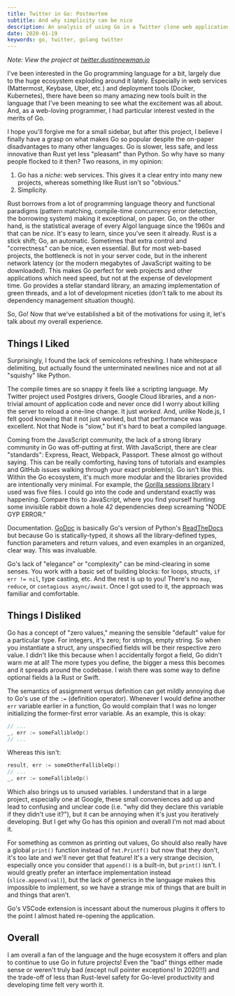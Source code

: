 ```yaml
---
title: Twitter in Go: Postmortem
subtitle: And why simplicity can be nice
description: An analysis of using Go in a Twitter clone web application.
date: 2020-01-19
keywords: go, twitter, golang twitter
---
```


*Note: View the project at [twitter.dustinnewman.io](https://twitter.dustinnewman.io)*

I've been interested in the Go programming language for a bit, largely due to the huge ecosystem exploding around it lately. Especially in web services (Mattermost, Keybase, Uber, etc.) and deployment tools (Docker, Kubernetes), there have been so many amazing new tools built in the language that I've been meaning to see what the excitement was all about. And, as a web-loving programmer, I had particular interest vested in the merits of Go.

I hope you'll forgive me for a small sidebar, but after this project, I believe I finally have a grasp on what makes Go so popular despite the on-paper disadvantages to many other languages. Go is slower, less safe, and less innovative than Rust yet less "pleasant" than Python. So why have so many people flocked to it then? Two reasons, in my opinion:

1. Go has a *niche*: web services. This gives it a clear entry into many new projects, whereas something like Rust isn't so "obvious."
2. Simplicity. 

Rust borrows from a lot of programming language theory and functional paradigms (pattern matching, compile-time concurrency error detection, the borrowing system) making it exceptional, on paper. Go, on the other hand, is the statistical average of every Algol language since the 1960s and that can be *nice*. It's easy to learn, since you've seen it already. Rust is a stick shift; Go, an automatic. Sometimes that extra control and "correctness" can be nice, even essential. But for most web-based projects, the bottleneck is not in your server code, but in the inherent network latency (or the modern megabytes of JavaScript waiting to be downloaded). This makes Go perfect for web projects and other applications which need speed, but not at the expense of development time. Go provides a stellar standard library, an amazing implementation of green threads, and a lot of development niceties (don't talk to me about its dependency management situation though).

So, Go! Now that we've established a bit of the motivations for using it, let's talk about my overall experience.

## Things I Liked
Surprisingly, I found the lack of semicolons refreshing. I hate whitespace delimiting, but actually found the unterminated newlines nice and not at all "squishy" like Python. 

The compile times are so snappy it feels like a scripting language. My Twitter project used Postgres drivers, Google Cloud libraries, and a non-trivial amount of application code and never once did I worry about killing the server to reload a one-line change. It just *worked*. And, unlike Node.js, I felt good knowing that it not just worked, but that performance was excellent. Not that Node is "slow," but it's hard to beat a compiled language. 

Coming from the JavaScript community, the lack of a strong library community in Go was off-putting at first. With JavaScript, there are clear "standards": Express, React, Webpack, Passport. These almost go without saying. This can be really comforting, having tons of tutorials and examples and GitHub issues walking through your exact problem(s). Go isn't like this. Within the Go ecosystem, it's much more modular and the libraries provided are intentionally very minimal. For example, the [Gorilla sessions library](https://github.com/gorilla/sessions) I used was five files. I could go into the code and understand exactly was happening. Compare this to JavaScript, where you find yourself hunting some invisible rabbit down a hole 42 dependencies deep screaming "NODE GYP ERROR." 

Documentation. [GoDoc](https://godoc.org) is basically Go's version of Python's [ReadTheDocs](https://readthedocs.io/) but because Go is statically-typed, it shows all the library-defined types, function parameters and return values, and even examples in an organized, clear way. This was invaluable. 

Go's lack of "elegance" or "complexity" can be mind-clearing in some senses. You work with a basic set of building blocks: for loops, structs, `if err != nil`, type casting, etc. And the rest is up to you! There's no `map`, `reduce`, or `contagious async/await`. Once I got used to it, the approach was familiar and comfortable. 

## Things I Disliked
Go has a concept of "zero values," meaning the sensible "default" value for a particular type. For integers, it's zero; for strings, empty string. So when you instantiate a struct, any unspecified fields will be their respective zero value. I didn't like this because when I accidentally forgot a field, Go didn't warn me at all! The more types you define, the bigger a mess this becomes and it spreads around the codebase. I wish there was some way to define optional fields à la Rust or Swift. 

The semantics of assignment versus definition can get mildly annoying due to Go's use of the `:=` (definition operator). Whenever I would define another `err` variable earlier in a function, Go would complain that I was no longer initializing the former-first error variable. As an example, this is okay:

```go
// ...
_, err := someFallibleOp()
// ...
```

Whereas this isn't:

```go
result, err := someOtherFallibleOp()
// ...
_, err := someFallibleOp()
```

Which also brings us to unused variables. I understand that in a large project, especially one at Google, these small conveniences add up and lead to confusing and unclear code (i.e. "why did they declare this variable if they didn't use it?"), but it can be annoying when it's just you iteratively developing. But I get why Go has this opinion and overall I'm not mad about it.

For something as common as printing out values, Go should also really have a global `print()` function instead of `fmt.Printf()` but now that they don't, it's too late and we'll never get that feature! It's a very strange decision, especially once you consider that `append()` is a built-in, but `print()` isn't. I would greatly prefer an interface implementation instead (`slice.append(val)`), but the lack of generics in the language makes this impossible to implement, so we have a strange mix of things that are built in and things that aren't.

Go's VSCode extension is incessant about the numerous plugins it offers to the point I almost hated re-opening the application.

## Overall
I am overall a fan of the language and the huge ecosystem it offers and plan to continue to use Go in future projects! Even the "bad" things either made sense or weren't truly bad (except null pointer exceptions! In 2020!!!) and the trade-off of less than Rust-level safety for Go-level productivity and developing time felt very worth it.
